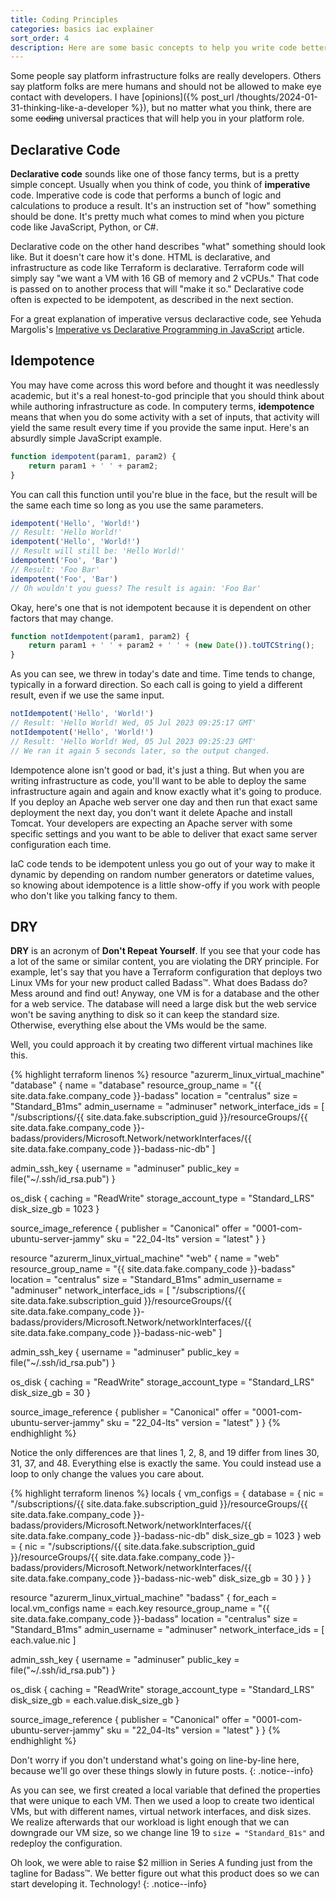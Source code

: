 ```yaml
---
title: Coding Principles
categories: basics iac explainer
sort_order: 4
description: Here are some basic concepts to help you write code better
---
```

Some people say platform infrastructure folks are really developers. Others say platform folks are mere humans and should not be allowed to make eye contact with developers. I have [opinions]({% post_url /thoughts/2024-01-31-thinking-like-a-developer %}), but no matter what you think, there are some ~~coding~~ universal practices that will help you in your platform role.<!--more-->

## Declarative Code

**Declarative code** sounds like one of those fancy terms, but is a pretty simple concept. Usually when you think of code, you think of **imperative** code. Imperative code is code that performs a bunch of logic and calculations to produce a result. It's an instruction set of "how" something should be done. It's pretty much what comes to mind when you picture code like JavaScript, Python, or C#.

Declarative code on the other hand describes "what" something should look like. But it doesn't care how it's done. HTML is declarative, and infrastructure as code like Terraform is declarative. Terraform code will simply say "we want a VM with 16 GB of memory and 2 vCPUs." That code is passed on to another process that will "make it so." Declarative code often is expected to be idempotent, as described in the next section.

For a great explanation of imperative versus declaractive code, see Yehuda Margolis's [Imperative vs Declarative Programming in JavaScript](https://www.linkedin.com/pulse/imperative-vs-declarative-programming-javascript-yehuda-margolis) article.

## Idempotence

You may have come across this word before and thought it was needlessly academic, but it's a real honest-to-god principle that you should think about while authoring infrastructure as code. In computery terms, **idempotence** means that when you do some activity with a set of inputs, that activity will yield the same result every time if you provide the same input. Here's an absurdly simple JavaScript example.

``` javascript
function idempotent(param1, param2) {
    return param1 + ' ' + param2;
}
```

You can call this function until you're blue in the face, but the result will be the same each time so long as you use the same parameters.

``` javascript
idempotent('Hello', 'World!')
// Result: 'Hello World!'
idempotent('Hello', 'World!')
// Result will still be: 'Hello World!'
idempotent('Foo', 'Bar')
// Result: 'Foo Bar'
idempotent('Foo', 'Bar')
// Oh wouldn't you guess? The result is again: 'Foo Bar'
```

Okay, here's one that is not idempotent because it is dependent on other factors that may change.

``` javascript
function notIdempotent(param1, param2) {
    return param1 + ' ' + param2 + ' ' + (new Date()).toUTCString();
}
```

As you can see, we threw in today's date and time. Time tends to change, typically in a forward direction. So each call is going to yield a different result, even if we use the same input.

``` javascript
notIdempotent('Hello', 'World!')
// Result: 'Hello World! Wed, 05 Jul 2023 09:25:17 GMT'
notIdempotent('Hello', 'World!')
// Result: 'Hello World! Wed, 05 Jul 2023 09:25:23 GMT'
// We ran it again 5 seconds later, so the output changed.
```

Idempotence alone isn't good or bad, it's just a thing. But when you are writing infrastructure as code, you'll want to be able to deploy the same infrastructure again and again and know exactly what it's going to produce. If you deploy an Apache web server one day and then run that exact same deployment the next day, you don't want it delete Apache and install Tomcat. Your developers are expecting an Apache server with some specific settings and you want to be able to deliver that exact same server configuration each time.

IaC code tends to be idempotent unless you go out of your way to make it dynamic by depending on random number generators or datetime values, so knowing about idempotence is a little show-offy if you work with people who don't like you talking fancy to them.

## DRY

**DRY** is an acronym of **Don't Repeat Yourself**. If you see that your code has a lot of the same or similar content, you are violating the DRY principle. For example, let's say that you have a Terraform configuration that deploys two Linux VMs for your new product called Badass™. What does Badass do? Mess around and find out! Anyway, one VM is for a database and the other for a web service. The database will need a large disk but the web service won't be saving anything to disk so it can keep the standard size. Otherwise, everything else about the VMs would be the same.

Well, you could approach it by creating two different virtual machines like this.

{% highlight terraform linenos %}
resource "azurerm_linux_virtual_machine" "database" {
  name                = "database"
  resource_group_name = "{{ site.data.fake.company_code }}-badass"
  location            = "centralus"
  size                = "Standard_B1ms"
  admin_username      = "adminuser"
  network_interface_ids = [
    "/subscriptions/{{ site.data.fake.subscription_guid }}/resourceGroups/{{ site.data.fake.company_code }}-badass/providers/Microsoft.Network/networkInterfaces/{{ site.data.fake.company_code }}-badass-nic-db"
  ]

  admin_ssh_key {
    username   = "adminuser"
    public_key = file("~/.ssh/id_rsa.pub")
  }

  os_disk {
    caching              = "ReadWrite"
    storage_account_type = "Standard_LRS"
    disk_size_gb         = 1023
  }

  source_image_reference {
    publisher = "Canonical"
    offer     = "0001-com-ubuntu-server-jammy"
    sku       = "22_04-lts"
    version   = "latest"
  }
}

resource "azurerm_linux_virtual_machine" "web" {
  name                = "web"
  resource_group_name = "{{ site.data.fake.company_code }}-badass"
  location            = "centralus"
  size                = "Standard_B1ms"
  admin_username      = "adminuser"
  network_interface_ids = [
    "/subscriptions/{{ site.data.fake.subscription_guid }}/resourceGroups/{{ site.data.fake.company_code }}-badass/providers/Microsoft.Network/networkInterfaces/{{ site.data.fake.company_code }}-badass-nic-web"
  ]

  admin_ssh_key {
    username   = "adminuser"
    public_key = file("~/.ssh/id_rsa.pub")
  }

  os_disk {
    caching              = "ReadWrite"
    storage_account_type = "Standard_LRS"
    disk_size_gb         = 30
  }

  source_image_reference {
    publisher = "Canonical"
    offer     = "0001-com-ubuntu-server-jammy"
    sku       = "22_04-lts"
    version   = "latest"
  }
}
{% endhighlight %}

Notice the only differences are that lines 1, 2, 8, and 19 differ from lines 30, 31, 37, and 48. Everything else is exactly the same. You could instead use a loop to only change the values you care about.

{% highlight terraform linenos %}
locals {
  vm_configs = {
    database = {
      nic = "/subscriptions/{{ site.data.fake.subscription_guid }}/resourceGroups/{{ site.data.fake.company_code }}-badass/providers/Microsoft.Network/networkInterfaces/{{ site.data.fake.company_code }}-badass-nic-db"
      disk_size_gb = 1023
    }
    web = {
      nic = "/subscriptions/{{ site.data.fake.subscription_guid }}/resourceGroups/{{ site.data.fake.company_code }}-badass/providers/Microsoft.Network/networkInterfaces/{{ site.data.fake.company_code }}-badass-nic-web"
      disk_size_gb = 30
    }
  }
}

resource "azurerm_linux_virtual_machine" "badass" {
  for_each            = local.vm_configs
  name                = each.key
  resource_group_name = "{{ site.data.fake.company_code }}-badass"
  location            = "centralus"
  size                = "Standard_B1ms"
  admin_username      = "adminuser"
  network_interface_ids = [
    each.value.nic
  ]

  admin_ssh_key {
    username   = "adminuser"
    public_key = file("~/.ssh/id_rsa.pub")
  }

  os_disk {
    caching              = "ReadWrite"
    storage_account_type = "Standard_LRS"
    disk_size_gb         = each.value.disk_size_gb
  }

  source_image_reference {
    publisher = "Canonical"
    offer     = "0001-com-ubuntu-server-jammy"
    sku       = "22_04-lts"
    version   = "latest"
  }
}
{% endhighlight %}

Don't worry if you don't understand what's going on line-by-line here, because we'll go over these things slowly in future posts.
{: .notice--info}

As you can see, we first created a local variable that defined the properties that were unique to each VM. Then we used a loop to create two identical VMs, but with different names, virtual network interfaces, and disk sizes. We realize afterwards that our workload is light enough that we can downgrade our VM size, so we change line 19 to `size = "Standard_B1s"` and redeploy the configuration.

Oh look, we were able to raise $2 million in Series A funding just from the tagline for Badass™. We better figure out what this product does so we can start developing it. Technology!
{: .notice--info}
